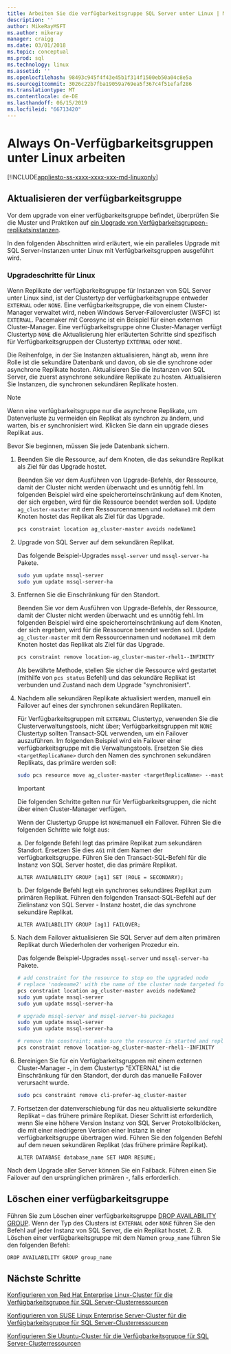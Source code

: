 ```yaml
---
title: Arbeiten Sie die verfügbarkeitsgruppe SQL Server unter Linux | Microsoft-Dokumentation
description: ''
author: MikeRayMSFT
ms.author: mikeray
manager: craigg
ms.date: 03/01/2018
ms.topic: conceptual
ms.prod: sql
ms.technology: linux
ms.assetid: ''
ms.openlocfilehash: 98493c945f4f43e45b1f314f1500eb50a04c8e5a
ms.sourcegitcommit: 3026c22b7fba19059a769ea5f367c4f51efaf286
ms.translationtype: MT
ms.contentlocale: de-DE
ms.lasthandoff: 06/15/2019
ms.locfileid: "66713420"
---
```

# <a name="operate-always-on-availability-groups-on-linux"></a>Always On-Verfügbarkeitsgruppen unter Linux arbeiten

[!INCLUDE[appliesto-ss-xxxx-xxxx-xxx-md-linuxonly](../includes/appliesto-ss-xxxx-xxxx-xxx-md-linuxonly.md)]

## <a name="upgrade-availability-group"></a>Aktualisieren der verfügbarkeitsgruppe

Vor dem upgrade von einer verfügbarkeitsgruppe befindet, überprüfen Sie die Muster und Praktiken auf [ein Upgrade von Verfügbarkeitsgruppen-replikatsinstanzen](../database-engine/availability-groups/windows/upgrading-always-on-availability-group-replica-instances.md).

In den folgenden Abschnitten wird erläutert, wie ein paralleles Upgrade mit SQL Server-Instanzen unter Linux mit Verfügbarkeitsgruppen ausgeführt wird. 

### <a name="upgrade-steps-on-linux"></a>Upgradeschritte für Linux

Wenn Replikate der verfügbarkeitsgruppe für Instanzen von SQL Server unter Linux sind, ist der Clustertyp der verfügbarkeitsgruppe entweder `EXTERNAL` oder `NONE`. Eine verfügbarkeitsgruppe, die von einem Cluster-Manager verwaltet wird, neben Windows Server-Failovercluster (WSFC) ist `EXTERNAL`. Pacemaker mit Corosync ist ein Beispiel für einen externen Cluster-Manager. Eine verfügbarkeitsgruppe ohne Cluster-Manager verfügt Clustertyp `NONE` die Aktualisierung hier erläuterten Schritte sind spezifisch für Verfügbarkeitsgruppen der Clustertyp `EXTERNAL` oder `NONE`.

Die Reihenfolge, in der Sie Instanzen aktualisieren, hängt ab, wenn ihre Rolle ist die sekundäre Datenbank und davon, ob sie die synchrone oder asynchrone Replikate hosten. Aktualisieren Sie die Instanzen von SQL Server, die zuerst asynchrone sekundäre Replikate zu hosten. Aktualisieren Sie Instanzen, die synchronen sekundären Replikate hosten. 

   >[!NOTE]
   >Wenn eine verfügbarkeitsgruppe nur die asynchrone Replikate, um Datenverluste zu vermeiden ein Replikat als synchron zu ändern, und warten, bis er synchronisiert wird. Klicken Sie dann ein upgrade dieses Replikat aus.
   
Bevor Sie beginnen, müssen Sie jede Datenbank sichern.

1. Beenden Sie die Ressource, auf dem Knoten, die das sekundäre Replikat als Ziel für das Upgrade hostet.
   
   Beenden Sie vor dem Ausführen von Upgrade-Befehls, der Ressource, damit der Cluster nicht werden überwacht und es unnötig fehl. Im folgenden Beispiel wird eine speicherorteinschränkung auf dem Knoten, der sich ergeben, wird für die Ressource beendet werden soll. Update `ag_cluster-master` mit dem Ressourcennamen und `nodeName1` mit dem Knoten hostet das Replikat als Ziel für das Upgrade.

   ```bash
   pcs constraint location ag_cluster-master avoids nodeName1
   ```

1. Upgrade von SQL Server auf dem sekundären Replikat.

   Das folgende Beispiel-Upgrades `mssql-server` und `mssql-server-ha` Pakete.

   ```bash
   sudo yum update mssql-server
   sudo yum update mssql-server-ha
   ```
1. Entfernen Sie die Einschränkung für den Standort.

   Beenden Sie vor dem Ausführen von Upgrade-Befehls, der Ressource, damit der Cluster nicht werden überwacht und es unnötig fehl. Im folgenden Beispiel wird eine speicherorteinschränkung auf dem Knoten, der sich ergeben, wird für die Ressource beendet werden soll. Update `ag_cluster-master` mit dem Ressourcennamen und `nodeName1` mit dem Knoten hostet das Replikat als Ziel für das Upgrade.

   ```bash
   pcs constraint remove location-ag_cluster-master-rhel1--INFINITY
   ```
   Als bewährte Methode, stellen Sie sicher die Ressource wird gestartet (mithilfe von `pcs status` Befehl) und das sekundäre Replikat ist verbunden und Zustand nach dem Upgrade "synchronisiert".

1. Nachdem alle sekundären Replikate aktualisiert werden, manuell ein Failover auf eines der synchronen sekundären Replikaten.

   Für Verfügbarkeitsgruppen mit `EXTERNAL` Clustertyp, verwenden Sie die Clusterverwaltungstools, nicht über; Verfügbarkeitsgruppen mit `NONE` Clustertyp sollten Transact-SQL verwenden, um ein Failover auszuführen. 
   Im folgenden Beispiel wird ein Failover einer verfügbarkeitsgruppe mit die Verwaltungstools. Ersetzen Sie dies `<targetReplicaName>` durch den Namen des synchronen sekundären Replikats, das primäre werden soll:

   ```bash
   sudo pcs resource move ag_cluster-master <targetReplicaName> --master  
   ``` 
   
   >[!IMPORTANT]
   >Die folgenden Schritte gelten nur für Verfügbarkeitsgruppen, die nicht über einen Cluster-Manager verfügen.

   Wenn der Clustertyp Gruppe ist `NONE`manuell ein Failover. Führen Sie die folgenden Schritte wie folgt aus:

      a. Der folgende Befehl legt das primäre Replikat zum sekundären Standort. Ersetzen Sie dies `AG1` mit dem Namen der verfügbarkeitsgruppe. Führen Sie den Transact-SQL-Befehl für die Instanz von SQL Server hostet, die das primäre Replikat.

      ```transact-sql
      ALTER AVAILABILITY GROUP [ag1] SET (ROLE = SECONDARY);
      ```

      b. Der folgende Befehl legt ein synchrones sekundäres Replikat zum primären Replikat. Führen den folgenden Transact-SQL-Befehl auf der Zielinstanz von SQL Server - Instanz hostet, die das synchrone sekundäre Replikat.

      ```transact-sql
      ALTER AVAILABILITY GROUP [ag1] FAILOVER;
      ```

1. Nach dem Failover aktualisieren Sie SQL Server auf dem alten primären Replikat durch Wiederholen der vorherigen Prozedur ein.

   Das folgende Beispiel-Upgrades `mssql-server` und `mssql-server-ha` Pakete.

   ```bash
   # add constraint for the resource to stop on the upgraded node
   # replace 'nodename2' with the name of the cluster node targeted for upgrade
   pcs constraint location ag_cluster-master avoids nodeName2
   sudo yum update mssql-server
   sudo yum update mssql-server-ha
   ```
   
   ```bash
   # upgrade mssql-server and mssql-server-ha packages
   sudo yum update mssql-server
   sudo yum update mssql-server-ha
   ```

   ```bash
   # remove the constraint; make sure the resource is started and replica is connected and synchronized
   pcs constraint remove location-ag_cluster-master-rhel1--INFINITY
   ```

1. Bereinigen Sie für ein Verfügbarkeitsgruppen mit einem externen Cluster-Manager -, in dem Clustertyp "EXTERNAL" ist die Einschränkung für den Standort, der durch das manuelle Failover verursacht wurde. 

   ```bash
   sudo pcs constraint remove cli-prefer-ag_cluster-master  
   ```

1. Fortsetzen der datenverschiebung für das neu aktualisierte sekundäre Replikat – das frühere primäre Replikat. Dieser Schritt ist erforderlich, wenn Sie eine höhere Version Instanz von SQL Server Protokollblöcken, die mit einer niedrigeren Version einer Instanz in einer verfügbarkeitsgruppe übertragen wird. Führen Sie den folgenden Befehl auf dem neuen sekundären Replikat (das frühere primäre Replikat).

   ```transact-sql
   ALTER DATABASE database_name SET HADR RESUME;
   ```

Nach dem Upgrade aller Server können Sie ein Failback. Führen einen Sie Failover auf den ursprünglichen primären -, falls erforderlich. 

## <a name="drop-an-availability-group"></a>Löschen einer verfügbarkeitsgruppe

Führen Sie zum Löschen einer verfügbarkeitsgruppe [DROP AVAILABILITY GROUP](../t-sql/statements/drop-availability-group-transact-sql.md). Wenn der Typ des Clusters ist `EXTERNAL` oder `NONE` führen Sie den Befehl auf jeder Instanz von SQL Server, die ein Replikat hostet. Z. B. Löschen einer verfügbarkeitsgruppe mit dem Namen `group_name` führen Sie den folgenden Befehl:

   ```transact-sql
   DROP AVAILABILITY GROUP group_name
   ```
 

## <a name="next-steps"></a>Nächste Schritte

[Konfigurieren von Red Hat Enterprise Linux-Cluster für die Verfügbarkeitsgruppe für SQL Server-Clusterressourcen](sql-server-linux-availability-group-cluster-rhel.md)

[Konfigurieren von SUSE Linux Enterprise Server-Cluster für die Verfügbarkeitsgruppe für SQL Server-Clusterressourcen](sql-server-linux-availability-group-cluster-sles.md)

[Konfigurieren Sie Ubuntu-Cluster für die Verfügbarkeitsgruppe für SQL Server-Clusterressourcen](sql-server-linux-availability-group-cluster-ubuntu.md)
